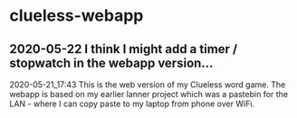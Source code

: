# clueless-webapp


2020-05-22 
I think I might add a timer / stopwatch in the webapp version... 
-----
2020-05-21_17:43 
This is the web version of my Clueless word game.
The webapp is based on my earlier lanner project which was a pastebin for the LAN - where I can copy paste to my laptop from phone over WiFi.





